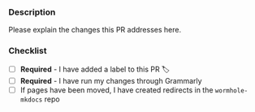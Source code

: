 ### Description

Please explain the changes this PR addresses here.

### Checklist

- [ ] **Required** - I have added a label to this PR 🏷️
- [ ] **Required** - I have run my changes through Grammarly
- [ ] If pages have been moved, I have created redirects in the `wormhole-mkdocs` repo

